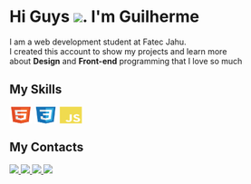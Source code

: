 # Hi Guys <img src="https://raw.githubusercontent.com/kaueMarques/kaueMarques/master/hi.gif" height="30px">. I'm Guilherme   

<p> 
  I am a web development student at Fatec Jahu. </br>
  I created this account to show my projects and learn more </br>
  about <strong>Design</strong> and <strong>Front-end</strong> programming 
  that I love so much
</p>

## My Skills

<div style="display: inline-block">
  <img 
    align="center" 
    alt="icon-HTML" 
    height="30" width="40" 
    src="https://raw.githubusercontent.com/devicons/devicon/master/icons/html5/html5-original.svg"
  >
  <img 
    align="center" 
    alt="icon-CSS" 
    height="30" 
    width="40" 
    src="https://raw.githubusercontent.com/devicons/devicon/master/icons/css3/css3-original.svg"
  >
  <img 
    align="center" 
    alt="icon-Js" 
    height="30" 
    width="40" 
    src="https://raw.githubusercontent.com/devicons/devicon/master/icons/javascript/javascript-plain.svg"
  >
</div>

## My Contacts 

<div>
  <a 
    href="https://www.linkedin.com/in/guilhermesantosdeveloper" target="_blank"
  >
    <img 
      src="https://img.shields.io/badge/-LinkedIn-%230077B5?style=for-the-badge&logo=linkedin&logoColor=white" 
    >
  </a>
  <a 
    href="https://instagram.com/guilhermehenriquesantos03" 
  >
    <img
      src="https://img.shields.io/badge/-Instagram-%23E4405F?style=for-the-badge&logo=instagram&logoColor=white" 
    >
  </a>
  <a 
    href = "mailto:guilhermesantosdeveloper72@gmail.com"
  >
    <img 
      src="https://img.shields.io/badge/-Gmail-%23333?style=for-the-badge&logo=gmail&logoColor=white" 
    >
  </a>
  <a 
    href="https://discord.com/channels/327861810768117763/1013896006741524520" 
  >
    <img 
      src="https://img.shields.io/badge/Discord-7289DA?style=for-the-badge&logo=discord&logoColor=white" 
    >
  </a> 
</div>



